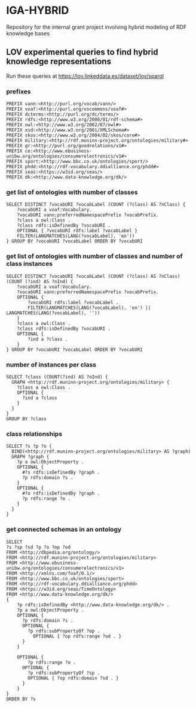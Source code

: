 # IGA-HYBRID
Repository for the internal grant project involving hybrid modeling of RDF knowledge bases

## LOV experimental queries to find hybrid knowledge representations
Run these queries at https://lov.linkeddata.es/dataset/lov/sparql

### prefixes
```sparql
PREFIX vann:<http://purl.org/vocab/vann/>
PREFIX voaf:<http://purl.org/vocommons/voaf#>
PREFIX dcterms:<http://purl.org/dc/terms/>
PREFIX rdfs:<http://www.w3.org/2000/01/rdf-schema#>
PREFIX owl:<http://www.w3.org/2002/07/owl#>
PREFIX xsd:<http://www.w3.org/2001/XMLSchema#>
PREFIX skos:<http://www.w3.org/2004/02/skos/core#>
PREFIX military:<http://rdf.muninn-project.org/ontologies/military#>
PREFIX gr:<http://purl.org/goodrelations/v1#>
PREFIX ce:<http://www.ebusiness-unibw.org/ontologies/consumerelectronics/v1#>
PREFIX sport:<http://www.bbc.co.uk/ontologies/sport/>
PREFIX phdd:<http://rdf-vocabulary.ddialliance.org/phdd#>
PREFIX seas:<https://w3id.org/seas/>
PREFIX dk:<http://www.data-knowledge.org/dk/>
```

### get list of ontologies with number of classes
```sparql
SELECT DISTINCT ?vocabURI ?vocabLabel (COUNT (?class) AS ?nClass) {
    ?vocabURI a voaf:Vocabulary.
    ?vocabURI vann:preferredNamespacePrefix ?vocabPrefix.
    ?class a owl:Class .
    ?class rdfs:isDefinedBy ?vocabURI .
    OPTIONAL { ?vocabURI rdfs:label ?vocabLabel }
    FILTER(LANGMATCHES(LANG(?vocabLabel), 'en'))
} GROUP BY ?vocabURI ?vocabLabel ORDER BY ?vocabURI
```

### get list of ontologies with number of classes and number of class instances
```sparql
SELECT DISTINCT ?vocabURI ?vocabLabel (COUNT (?class) AS ?nClass) (COUNT (?ind) AS ?nInd) {
    ?vocabURI a voaf:Vocabulary.
    ?vocabURI vann:preferredNamespacePrefix ?vocabPrefix.
    OPTIONAL { 
        ?vocabURI rdfs:label ?vocabLabel .
        FILTER(LANGMATCHES(LANG(?vocabLabel), 'en') || LANGMATCHES(LANG(?vocabLabel), ''))
    }
    ?class a owl:Class .
    ?class rdfs:isDefinedBy ?vocabURI .
    OPTIONAL {
        ?ind a ?class .
    }
} GROUP BY ?vocabURI ?vocabLabel ORDER BY ?vocabURI
```


### number of instances per class
```sparql
SELECT ?class (COUNT(?ind) AS ?nInd) {
  GRAPH <http://rdf.muninn-project.org/ontologies/military> {
    ?class a owl:Class .
    OPTIONAL {
      ?ind a ?class
    }
  }
} 
GROUP BY ?class
```

### class relationships
```sparql
SELECT ?s ?p ?o {
  BIND(<http://rdf.muninn-project.org/ontologies/military> AS ?graph)
  GRAPH ?graph {
    ?p a owl:ObjectProperty .
    OPTIONAL {
      #?s rdfs:isDefinedBy ?graph .
      ?p rdfs:domain ?s .
    }
    OPTIONAL {
      #?o rdfs:isDefinedBy ?graph .
      ?p rdfs:range ?o .
    }
  }
}
```


### get connected schemas in an ontology
```sparql
SELECT 
?s ?sp ?sd ?p ?o ?op ?od
FROM <http://dbpedia.org/ontology/>
FROM <http://rdf.muninn-project.org/ontologies/military>
FROM <http://www.ebusiness-unibw.org/ontologies/consumerelectronics/v1>
FROM <http://xmlns.com/foaf/0.1/>
FROM <http://www.bbc.co.uk/ontologies/sport>
FROM <http://rdf-vocabulary.ddialliance.org/phdd>
FROM <https://w3id.org/seas/TimeOntology>
FROM <http://www.data-knowledge.org/dk/>
{
    ?p rdfs:isDefinedBy <http://www.data-knowledge.org/dk/> .
    ?p a owl:ObjectProperty .
    OPTIONAL {
      ?p rdfs:domain ?s .
      OPTIONAL {
        ?p rdfs:subPropertyOf ?op .
          OPTIONAL { ?op rdfs:range ?od . }
      }
    }
  
    OPTIONAL {
        ?p rdfs:range ?o .
      OPTIONAL {
        ?p rdfs:subPropertyOf ?sp .
        OPTIONAL { ?sp rdfs:domain ?sd . }
      }
    }
}
ORDER BY ?s
```




